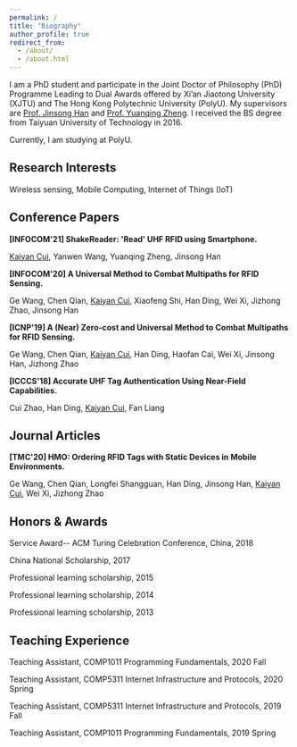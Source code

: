 ```yaml
---
permalink: /
title: "Biography"
author_profile: true
redirect_from: 
  - /about/
  - /about.html
---
```


I am a PhD student and participate in the Joint Doctor of Philosophy (PhD) Programme Leading to Dual Awards offered by Xi’an Jiaotong University (XJTU) and The Hong Kong Polytechnic University (PolyU). My supervisors are [Prof. Jinsong Han](https://person.zju.edu.cn/en/hanjinsong#0) and [Prof. Yuanqing Zheng](https://www4.comp.polyu.edu.hk/~csyqzheng/).  I received the BS degree from Taiyuan University of Technology in 2016. 

Currently, I am studying at PolyU.

Research Interests
------
Wireless sensing, Mobile Computing, Internet of Things (IoT)

Conference Papers
------
**[INFOCOM'21] ShakeReader: 'Read' UHF RFID using Smartphone.**

<u>Kaiyan Cui</u>, Yanwen Wang, Yuanqing Zheng, Jinsong Han

**[INFOCOM'20] A Universal Method to Combat Multipaths for RFID Sensing.**

Ge Wang, Chen Qian, <u>Kaiyan Cui</u>, Xiaofeng Shi, Han Ding, Wei Xi, Jizhong Zhao, Jinsong Han

**[ICNP'19] A (Near) Zero-cost and Universal Method to Combat Multipaths for RFID Sensing.**

Ge Wang, Chen Qian, <u>Kaiyan Cui</u>, Han Ding, Haofan Cai, Wei Xi, Jinsong Han, Jizhong Zhao

**[ICCCS'18] Accurate UHF Tag Authentication Using Near-Field Capabilities.**

Cui Zhao, Han Ding, <u>Kaiyan Cui</u>, Fan Liang

Journal Articles
------
**[TMC'20] HMO: Ordering RFID Tags with Static Devices in Mobile Environments.**

Ge Wang, Chen Qian, Longfei Shangguan, Han Ding, Jinsong Han, <u>Kaiyan Cui</u>, Wei Xi, Jizhong Zhao

Honors & Awards
------
Service Award-- ACM Turing Celebration Conference, China, 2018

China National Scholarship, 2017

Professional learning scholarship, 2015

Professional learning scholarship, 2014

Professional learning scholarship, 2013

Teaching Experience
------
Teaching Assistant, COMP1011 Programming Fundamentals, 2020 Fall

Teaching Assistant, COMP5311 Internet Infrastructure and Protocols, 2020 Spring

Teaching Assistant, COMP5311 Internet Infrastructure and Protocols, 2019 Fall

Teaching Assistant, COMP1011 Programming Fundamentals, 2019 Spring


